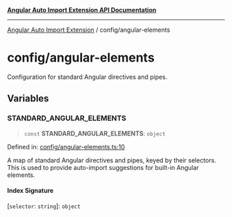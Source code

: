 [**Angular Auto Import Extension API Documentation**](../README.md)

***

[Angular Auto Import Extension](../README.md) / config/angular-elements

# config/angular-elements

Configuration for standard Angular directives and pipes.

## Variables

### STANDARD\_ANGULAR\_ELEMENTS

> `const` **STANDARD\_ANGULAR\_ELEMENTS**: `object`

Defined in: [config/angular-elements.ts:10](https://github.com/ngx-rock/vscode-angular-auto-import/blob/main/src/config/angular-elements.ts#L10)

A map of standard Angular directives and pipes, keyed by their selectors.
This is used to provide auto-import suggestions for built-in Angular elements.

#### Index Signature

\[`selector`: `string`\]: `object`
